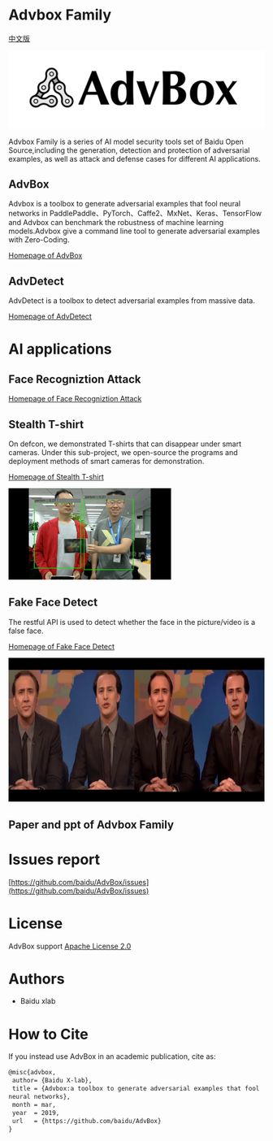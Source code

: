 # Advbox Family

[中文版](README-CH.md)

![logo](pic/logo.png)

Advbox Family is a series of AI model security tools set of Baidu Open Source,including the generation, detection and protection of adversarial examples, as well as attack and defense cases for different AI applications.

## AdvBox
Advbox is a toolbox to generate adversarial examples that fool neural networks in PaddlePaddle、PyTorch、Caffe2、MxNet、Keras、TensorFlow and Advbox can benchmark the robustness of machine learning models.Advbox give a command line tool to generate adversarial examples with Zero-Coding.

[Homepage of AdvBox](advbox.md)

## AdvDetect
AdvDetect is a toolbox to detect adversarial examples from massive data.

[Homepage of AdvDetect](advbox_family/AdvDetect/README.md)

# AI applications

## Face Recogniztion Attack

[Homepage of Face Recogniztion Attack](applications/face_recognition_attack/README.md)

## Stealth T-shirt
On defcon, we demonstrated T-shirts that can disappear under smart cameras. Under this sub-project, we open-source the programs and deployment methods of smart cameras for demonstration.

[Homepage of Stealth T-shirt](applications/StealthTshirt/README.md)

![pic1](applications/StealthTshirt/output.gif)

## Fake Face Detect

The restful API is used to detect whether the face in the picture/video is a false face.

[Homepage of Fake Face Detect](applications/fake_face_detect/README.md)

![pic2](pic/deepfake02.jpg)

## Paper and ppt of Advbox Family

# Issues report
	
[https://github.com/baidu/AdvBox/issues](https://github.com/baidu/AdvBox/issues)

# License

AdvBox support [Apache License 2.0](https://github.com/baidu/AdvBox/blob/master/LICENSE)

# Authors

- Baidu xlab


# How to Cite

If you instead use AdvBox in an academic publication, cite as:

	@misc{advbox,
	 author= {Baidu X-lab},
	 title = {Advbox:a toolbox to generate adversarial examples that fool neural networks},
	 month = mar,
	 year  = 2019,
	 url   = {https://github.com/baidu/AdvBox}
	}
